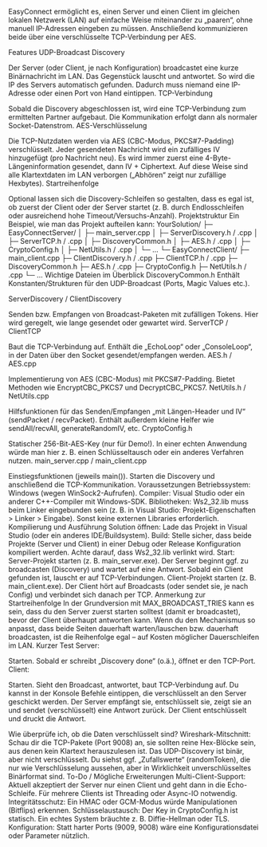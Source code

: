 EasyConnect ermöglicht es, einen Server und einen Client im gleichen lokalen Netzwerk (LAN) auf einfache Weise miteinander zu „paaren“, ohne manuell IP-Adressen eingeben zu müssen. Anschließend kommunizieren beide über eine verschlüsselte TCP-Verbindung per AES.

Features
UDP-Broadcast Discovery

Der Server (oder Client, je nach Konfiguration) broadcastet eine kurze Binärnachricht im LAN.
Das Gegenstück lauscht und antwortet. So wird die IP des Servers automatisch gefunden.
Dadurch muss niemand eine IP-Adresse oder einen Port von Hand eintippen.
TCP-Verbindung

Sobald die Discovery abgeschlossen ist, wird eine TCP-Verbindung zum ermittelten Partner aufgebaut.
Die Kommunikation erfolgt dann als normaler Socket-Datenstrom.
AES-Verschlüsselung

Die TCP-Nutzdaten werden via AES (CBC-Modus, PKCS#7-Padding) verschlüsselt.
Jeder gesendeten Nachricht wird ein zufälliges IV hinzugefügt (pro Nachricht neu).
Es wird immer zuerst eine 4-Byte-Längeninformation gesendet, dann IV + Ciphertext.
Auf diese Weise sind alle Klartextdaten im LAN verborgen („Abhören“ zeigt nur zufällige Hexbytes).
Startreihenfolge

Optional lassen sich die Discovery-Schleifen so gestalten, dass es egal ist, ob zuerst der Client oder der Server startet (z. B. durch Endlosschleifen oder ausreichend hohe Timeout/Versuchs-Anzahl).
Projektstruktur
Ein Beispiel, wie man das Projekt aufteilen kann:
YourSolution/
  ├─ EasyConnectServer/
  │    ├─ main_server.cpp
  │    ├─ ServerDiscovery.h / .cpp
  │    ├─ ServerTCP.h / .cpp
  │    ├─ DiscoveryCommon.h
  │    ├─ AES.h / .cpp
  │    ├─ CryptoConfig.h
  │    ├─ NetUtils.h / .cpp
  │    └─ ...
  └─ EasyConnectClient/
       ├─ main_client.cpp
       ├─ ClientDiscovery.h / .cpp
       ├─ ClientTCP.h / .cpp
       ├─ DiscoveryCommon.h
       ├─ AES.h / .cpp
       ├─ CryptoConfig.h
       ├─ NetUtils.h / .cpp
       └─ ...
Wichtige Dateien im Überblick
DiscoveryCommon.h
Enthält Konstanten/Strukturen für den UDP-Broadcast (Ports, Magic Values etc.).

ServerDiscovery / ClientDiscovery

Senden bzw. Empfangen von Broadcast-Paketen mit zufälligen Tokens.
Hier wird geregelt, wie lange gesendet oder gewartet wird.
ServerTCP / ClientTCP

Baut die TCP-Verbindung auf.
Enthält die „EchoLoop“ oder „ConsoleLoop“, in der Daten über den Socket gesendet/empfangen werden.
AES.h / AES.cpp

Implementierung von AES (CBC-Modus) mit PKCS#7-Padding.
Bietet Methoden wie EncryptCBC_PKCS7 und DecryptCBC_PKCS7.
NetUtils.h / NetUtils.cpp

Hilfsfunktionen für das Senden/Empfangen „mit Längen-Header und IV“ (sendPacket / recvPacket).
Enthält außerdem kleine Helfer wie sendAll/recvAll, generateRandomIV, etc.
CryptoConfig.h

Statischer 256-Bit-AES-Key (nur für Demo!).
In einer echten Anwendung würde man hier z. B. einen Schlüsseltausch oder ein anderes Verfahren nutzen.
main_server.cpp / main_client.cpp

Einstiegsfunktionen (jeweils main()).
Starten die Discovery und anschließend die TCP-Kommunikation.
Voraussetzungen
Betriebssystem: Windows (wegen WinSock2-Aufrufen).
Compiler: Visual Studio oder ein anderer C++-Compiler mit Windows-SDK.
Bibliotheken:
Ws2_32.lib muss beim Linker eingebunden sein (z. B. in Visual Studio: Projekt-Eigenschaften > Linker > Eingabe).
Sonst keine externen Libraries erforderlich.
Kompilierung und Ausführung
Solution öffnen: Lade das Projekt in Visual Studio (oder ein anderes IDE/Buildsystem).
Build:
Stelle sicher, dass beide Projekte (Server und Client) in einer Debug oder Release Konfiguration kompiliert werden.
Achte darauf, dass Ws2_32.lib verlinkt wird.
Start:
Server-Projekt starten (z. B. main_server.exe).
Der Server beginnt ggf. zu broadcasten (Discovery) und wartet auf eine Antwort.
Sobald ein Client gefunden ist, lauscht er auf TCP-Verbindungen.
Client-Projekt starten (z. B. main_client.exe).
Der Client hört auf Broadcasts (oder sendet sie, je nach Config) und verbindet sich danach per TCP.
Anmerkung zur Startreihenfolge
In der Grundversion mit MAX_BROADCAST_TRIES kann es sein, dass du den Server zuerst starten solltest (damit er broadcastet), bevor der Client überhaupt antworten kann.
Wenn du den Mechanismus so anpasst, dass beide Seiten dauerhaft warten/lauschen bzw. dauerhaft broadcasten, ist die Reihenfolge egal – auf Kosten möglicher Dauerschleifen im LAN.
Kurzer Test
Server:

Starten.
Sobald er schreibt „Discovery done“ (o.ä.), öffnet er den TCP-Port.
Client:

Starten.
Sieht den Broadcast, antwortet, baut TCP-Verbindung auf.
Du kannst in der Konsole Befehle eintippen, die verschlüsselt an den Server geschickt werden.
Der Server empfängt sie, entschlüsselt sie, zeigt sie an und sendet (verschlüsselt) eine Antwort zurück. Der Client entschlüsselt und druckt die Antwort.

Wie überprüfe ich, ob die Daten verschlüsselt sind?
Wireshark-Mitschnitt:
Schau dir die TCP-Pakete (Port 9008) an, sie sollten reine Hex-Blöcke sein, aus denen kein Klartext herauszulesen ist.
Das UDP-Discovery ist binär, aber nicht verschlüsselt. Du siehst ggf. „Zufallswerte“ (randomToken), die nur wie Verschlüsselung aussehen, aber in Wirklichkeit unverschlüsseltes Binärformat sind.
To-Do / Mögliche Erweiterungen
Multi-Client-Support: Aktuell akzeptiert der Server nur einen Client und geht dann in die Echo-Schleife. Für mehrere Clients ist Threading oder Async-IO notwendig.
Integritätsschutz: Ein HMAC oder GCM-Modus würde Manipulationen (Bitflips) erkennen.
Schlüsselaustausch: Der Key in CryptoConfig.h ist statisch. Ein echtes System bräuchte z. B. Diffie-Hellman oder TLS.
Konfiguration: Statt harter Ports (9009, 9008) wäre eine Konfigurationsdatei oder Parameter nützlich.
